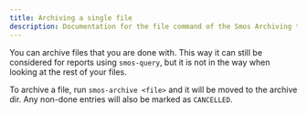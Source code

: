 ```yaml
---
title: Archiving a single file
description: Documentation for the file command of the Smos Archiving tool, for archiving a single smos file
---
```


You can archive files that you are done with.
This way it can still be considered for reports using `smos-query`, but it is not in the way when looking at the rest of your files.

To archive a file, run `smos-archive <file>` and it will be moved to the archive dir.
Any non-done entries will also be marked as `CANCELLED`.

<div id="cast"></div>
<script src=/assets/asciinema-player.js></script>
<script>
  AsciinemaPlayer.create('/web-assets/archive.cast', document.getElementById('cast'), {
    autoPlay: true,
    preload: true,
    loop: true,
  });
</script>

